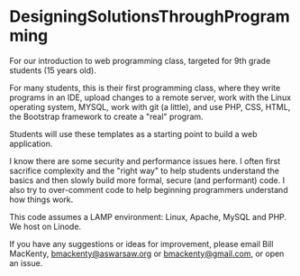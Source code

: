 # DesigningSolutionsThroughProgramming
For our introduction to web programming class, targeted for 9th grade students (15 years old).

For many students, this is their first programming class, where they write programs in an IDE, upload changes to a remote server, work with the Linux operating system, MYSQL, work with git (a little), and use PHP, CSS, HTML, the Bootstrap framework to create a "real" program. 

Students will use these templates as a starting point to build a web application. 

I know there are some security and performance issues here. I often first sacrifice complexity and the "right way" to help students understand the basics and then slowly build more formal, secure (and performant) code. I also try to over-comment code to help beginning programmers understand how things work.

This code assumes a LAMP environment: Linux, Apache, MySQL and PHP. We host on Linode.

If you have any suggestions or ideas for improvement, please email Bill MacKenty, bmackenty@aswarsaw.org or bmackenty@gmail.com, or open an issue. 
